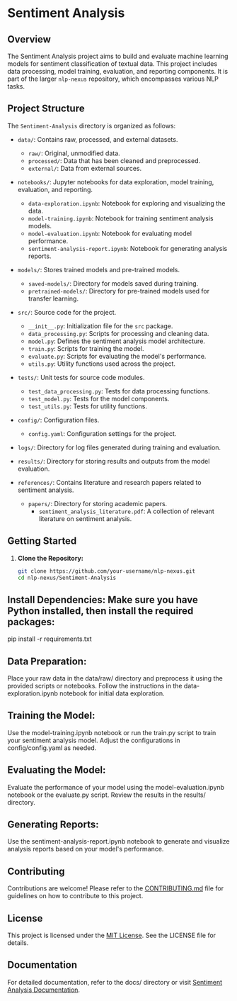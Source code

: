 # Sentiment Analysis

## Overview

The Sentiment Analysis project aims to build and evaluate machine learning models for sentiment classification of textual data. This project includes data processing, model training, evaluation, and reporting components. It is part of the larger `nlp-nexus` repository, which encompasses various NLP tasks.

## Project Structure

The `Sentiment-Analysis` directory is organized as follows:

- `data/`: Contains raw, processed, and external datasets.
  - `raw/`: Original, unmodified data.
  - `processed/`: Data that has been cleaned and preprocessed.
  - `external/`: Data from external sources.

- `notebooks/`: Jupyter notebooks for data exploration, model training, evaluation, and reporting.
  - `data-exploration.ipynb`: Notebook for exploring and visualizing the data.
  - `model-training.ipynb`: Notebook for training sentiment analysis models.
  - `model-evaluation.ipynb`: Notebook for evaluating model performance.
  - `sentiment-analysis-report.ipynb`: Notebook for generating analysis reports.

- `models/`: Stores trained models and pre-trained models.
  - `saved-models/`: Directory for models saved during training.
  - `pretrained-models/`: Directory for pre-trained models used for transfer learning.

- `src/`: Source code for the project.
  - `__init__.py`: Initialization file for the `src` package.
  - `data_processing.py`: Scripts for processing and cleaning data.
  - `model.py`: Defines the sentiment analysis model architecture.
  - `train.py`: Scripts for training the model.
  - `evaluate.py`: Scripts for evaluating the model's performance.
  - `utils.py`: Utility functions used across the project.

- `tests/`: Unit tests for source code modules.
  - `test_data_processing.py`: Tests for data processing functions.
  - `test_model.py`: Tests for the model components.
  - `test_utils.py`: Tests for utility functions.

- `config/`: Configuration files.
  - `config.yaml`: Configuration settings for the project.

- `logs/`: Directory for log files generated during training and evaluation.

- `results/`: Directory for storing results and outputs from the model evaluation.

- `references/`: Contains literature and research papers related to sentiment analysis.
  - `papers/`: Directory for storing academic papers.
    - `sentiment_analysis_literature.pdf`: A collection of relevant literature on sentiment analysis.

## Getting Started

1. **Clone the Repository:**
   ```bash
   git clone https://github.com/your-username/nlp-nexus.git
   cd nlp-nexus/Sentiment-Analysis

## Install Dependencies: Make sure you have Python installed, then install the required packages:

pip install -r requirements.txt

## Data Preparation: 
Place your raw data in the data/raw/ directory and preprocess it using the provided scripts or notebooks. Follow the instructions in the data-exploration.ipynb notebook for initial data exploration.

## Training the Model: 
Use the model-training.ipynb notebook or run the train.py script to train your sentiment analysis model. Adjust the configurations in config/config.yaml as needed.

## Evaluating the Model: 
Evaluate the performance of your model using the model-evaluation.ipynb notebook or the evaluate.py script. Review the results in the results/ directory.

## Generating Reports: 
Use the sentiment-analysis-report.ipynb notebook to generate and visualize analysis reports based on your model's performance.

## Contributing
Contributions are welcome! Please refer to the [CONTRIBUTING.md](../CONTRIBUTING.md) file for guidelines on how to contribute to this project.

## License
This project is licensed under the [MIT License](../LICENSE). See the LICENSE file for details.

## Documentation
For detailed documentation, refer to the docs/ directory or visit [Sentiment Analysis Documentation](../docs/sentiment-analysis.md).


